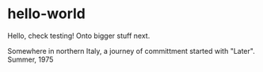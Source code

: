 # hello-world
Hello, check testing! Onto bigger stuff next.

Somewhere in northern Italy, a journey of committment started with "Later".
Summer, 1975
